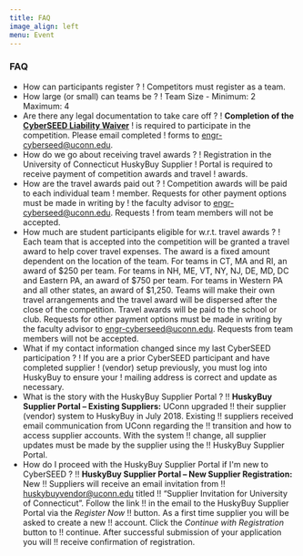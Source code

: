 ```yaml
---
title: FAQ
image_align: left
menu: Event
---
```


### FAQ

- How can participants register ? 
! Competitors must register as a team.
- How large (or small) can teams be ?
! Team Size - Minimum: 2 Maximum: 4
- Are there any legal documentation to take care off ?
! **Completion of the [CyberSEED Liability Waiver](/images/CyberSEED%202019%20Liability%20Waiver%20-%20fillable.pdf)**
! is required to participate in the competition. Please email completed
! forms to [engr-cyberseed@uconn.edu](mailto:engr-cyberseed@uconn.edu). 
- How do we go about receiving travel awards ?
! Registration in the University of Connecticut HuskyBuy Supplier
! Portal is required to receive payment of competition awards and travel
! awards. 
- How are the travel awards paid out ?
! Competition awards will be paid to each individual team
! member. Requests for other payment options must be made in writing by
! the faculty advisor to [engr-cyberseed@uconn.edu](mailto:engr-cyberseed@uconn.edu). Requests
! from team members will not be accepted. 
- How much are student participants eligible for w.r.t. travel awards ?
! Each team that is accepted into the competition will be granted a travel award to help cover travel expenses. The award is a fixed amount dependent on the location of the team. For teams in CT, MA and RI, an award of $250 per team. For teams in NH, ME, VT, NY, NJ, DE, MD, DC and Eastern PA, an award of $750 per team. For teams in Western PA and all other states, an award of $1,250. Teams will make their own travel arrangements and the travel award will be dispersed after the close of the competition.  Travel awards will be paid to the school or club. Requests for other payment options must be made in writing by the faculty advisor to [engr-cyberseed@uconn.edu](mailto:engr-cyberseed@uconn.edu). Requests from team members will not be accepted.
- What if my contact information changed since my last CyberSEED participation ?
! If you are a prior CyberSEED participant and have completed supplier
! (vendor) setup previously, you must log into HuskyBuy to ensure your
! mailing address is correct and update as necessary. 
- What is the story with the HuskyBuy Supplier Portal ?
!! **HuskyBuy Supplier Portal – Existing Suppliers:** UConn upgraded
!! their supplier (vendor) system to HuskyBuy in July 2018. Existing
!! suppliers received email communication from UConn regarding the
!! transition and how to access supplier accounts. With the system
!! change, all supplier updates must be made by the supplier using the
!! HuskyBuy Supplier Portal.  
- How do I proceed with the HuskyBuy Supplier Portal if I'm new to CyberSEED ?
!! **HuskyBuy Supplier Portal – New Supplier Registration:** New
!!  Suppliers will receive an email invitation from
!!  [huskybuyvendor@uconn.edu](mailto:huskybuyvendor@uconn.edu) titled
!!  “Supplier Invitation for University of Connecticut”. Follow the link
!!  in the email to the HuskyBuy Supplier Portal via the *Register Now*
!!  button. As a first time supplier you will be asked to create a new
!!  account. Click the *Continue with Registration* button to
!!  continue. After successful submission of your application you will
!!  receive confirmation of registration. 
